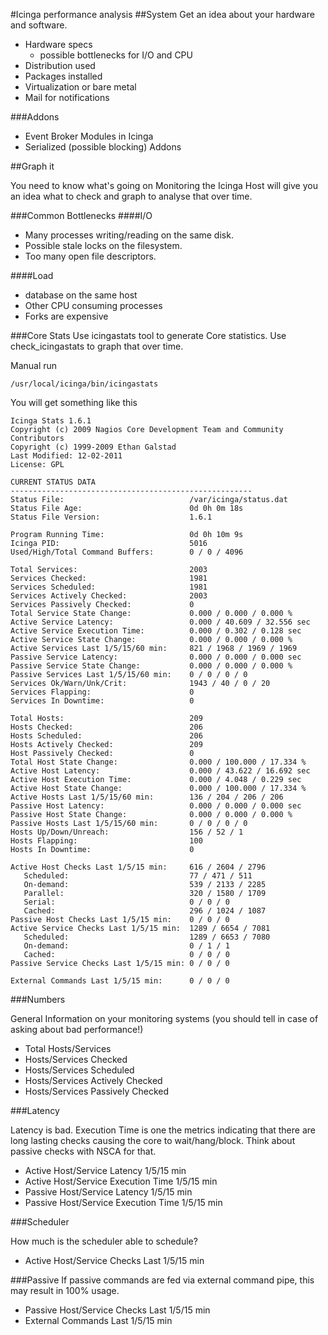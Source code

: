 #Icinga performance analysis
##System
Get an idea about your hardware and software.

* Hardware specs
	* possible bottlenecks for I/O and CPU
* Distribution used
* Packages installed
* Virtualization or bare metal
* Mail for notifications

###Addons

* Event Broker Modules in Icinga
* Serialized (possible blocking) Addons

##Graph it

You need to know what's going on Monitoring the Icinga Host will give you an idea what to check and graph to analyse that over time.

###Common Bottlenecks
####I/O

* Many processes writing/reading on the same disk. 
* Possible stale locks on the filesystem.
* Too many open file descriptors.

####Load

* database on the same host
* Other CPU consuming processes
* Forks are expensive

###Core Stats
Use icingastats tool to generate Core statistics. Use check_icingastats to graph that over time.

Manual run

	/usr/local/icinga/bin/icingastats

You will get something like this

```
Icinga Stats 1.6.1
Copyright (c) 2009 Nagios Core Development Team and Community Contributors
Copyright (c) 1999-2009 Ethan Galstad
Last Modified: 12-02-2011
License: GPL

CURRENT STATUS DATA
------------------------------------------------------
Status File:                            /var/icinga/status.dat
Status File Age:                        0d 0h 0m 18s
Status File Version:                    1.6.1

Program Running Time:                   0d 0h 10m 9s
Icinga PID:                             5016
Used/High/Total Command Buffers:        0 / 0 / 4096

Total Services:                         2003
Services Checked:                       1981
Services Scheduled:                     1981
Services Actively Checked:              2003
Services Passively Checked:             0
Total Service State Change:             0.000 / 0.000 / 0.000 %
Active Service Latency:                 0.000 / 40.609 / 32.556 sec
Active Service Execution Time:          0.000 / 0.302 / 0.128 sec
Active Service State Change:            0.000 / 0.000 / 0.000 %
Active Services Last 1/5/15/60 min:     821 / 1968 / 1969 / 1969
Passive Service Latency:                0.000 / 0.000 / 0.000 sec
Passive Service State Change:           0.000 / 0.000 / 0.000 %
Passive Services Last 1/5/15/60 min:    0 / 0 / 0 / 0
Services Ok/Warn/Unk/Crit:              1943 / 40 / 0 / 20
Services Flapping:                      0
Services In Downtime:                   0

Total Hosts:                            209
Hosts Checked:                          206
Hosts Scheduled:                        206
Hosts Actively Checked:                 209
Host Passively Checked:                 0
Total Host State Change:                0.000 / 100.000 / 17.334 %
Active Host Latency:                    0.000 / 43.622 / 16.692 sec
Active Host Execution Time:             0.000 / 4.048 / 0.229 sec
Active Host State Change:               0.000 / 100.000 / 17.334 %
Active Hosts Last 1/5/15/60 min:        136 / 204 / 206 / 206
Passive Host Latency:                   0.000 / 0.000 / 0.000 sec
Passive Host State Change:              0.000 / 0.000 / 0.000 %
Passive Hosts Last 1/5/15/60 min:       0 / 0 / 0 / 0
Hosts Up/Down/Unreach:                  156 / 52 / 1
Hosts Flapping:                         100
Hosts In Downtime:                      0

Active Host Checks Last 1/5/15 min:     616 / 2604 / 2796
   Scheduled:                           77 / 471 / 511
   On-demand:                           539 / 2133 / 2285
   Parallel:                            320 / 1580 / 1709
   Serial:                              0 / 0 / 0
   Cached:                              296 / 1024 / 1087
Passive Host Checks Last 1/5/15 min:    0 / 0 / 0
Active Service Checks Last 1/5/15 min:  1289 / 6654 / 7081
   Scheduled:                           1289 / 6653 / 7080
   On-demand:                           0 / 1 / 1
   Cached:                              0 / 0 / 0
Passive Service Checks Last 1/5/15 min: 0 / 0 / 0

External Commands Last 1/5/15 min:      0 / 0 / 0
```

###Numbers

General Information on your monitoring systems (you should tell in case of asking about bad performance!)

* Total Hosts/Services
* Hosts/Services Checked
* Hosts/Services Scheduled
* Hosts/Services Actively Checked
* Hosts/Services Passively Checked

###Latency

Latency is bad. Execution Time is one the metrics indicating that there are long lasting checks causing the core to wait/hang/block. Think about passive checks with NSCA for that.

* Active Host/Service Latency 1/5/15 min
* Active Host/Service Execution Time 1/5/15 min
* Passive Host/Service Latency 1/5/15 min
* Passive Host/Service Execution Time 1/5/15 min

###Scheduler

How much is the scheduler able to schedule? 

* Active Host/Service Checks Last 1/5/15 min

###Passive
If passive commands are fed via external command pipe, this may result in 100% usage.

* Passive Host/Service Checks Last 1/5/15 min
* External Commands Last 1/5/15 min
